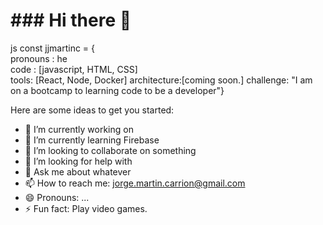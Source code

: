 <h1>### Hi there 👋</h1>
js
const jjmartinc = {<br>
pronouns : he<br>
code : [javascript, HTML, CSS]<br>
tools: [React, Node, Docker]
architecture:[coming soon.]
challenge: "I am on a bootcamp to learning code to be a developer"}



Here are some ideas to get you started:

- 🔭 I’m currently working on
- 🌱 I’m currently learning Firebase
- 👯 I’m looking to collaborate on something
- 🤔 I’m looking for help with 
- 💬 Ask me about whatever
- 📫 How to reach me: jorge.martin.carrion@gmail.com
- 😄 Pronouns: ...
- ⚡ Fun fact: Play video games.

